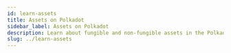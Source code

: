 ```yaml
---
id: learn-assets
title: Assets on Polkadot
sidebar_label: Assets on Polkadot
description: Learn about fungible and non-fungible assets in the Polkadot network.
slug: ../learn-assets
---
```

